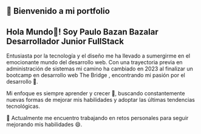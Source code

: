 👋 Bienvenido a mi portfolio
-------------------
## Hola Mundo👋! Soy Paulo Bazan Bazalar Desarrollador Junior FullStack

Entusiasta por la tecnología y el diseño me ha llevado a sumergirme en el emocionante mundo del desarrollo web. 
Con una trayectoria previa en administración de sistemas mi camino ha cambiado en 2023 al finalizar un bootcamp en desarrollo web The Bridge , encontrando mi pasión por el desarrollo 🚀.

Mi enfoque es siempre aprender y crecer 🔭, buscando constantemente nuevas formas de mejorar mis habilidades y adoptar las últimas tendencias tecnológicas.

🌱 Actualmente me encuentro trabajando en retos personales para seguir mejorando mis habilidades 😄.

<!--
**Paulobazan2022/Paulobazan2022** is a ✨ _special_ ✨ repository because its `README.md` (this file) appears on your GitHub profile.

Here are some ideas to get you started:

-  I’m currently working on ...
-  I’m currently learning ...
- 👯 I’m looking to collaborate on ...
- 🤔 I’m looking for help with ...
- 💬 Ask me about ...
- 📫 How to reach me: ...
-  Pronouns: ...
- ⚡ Fun fact: ...
-->

